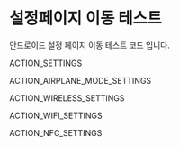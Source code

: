 설정페이지 이동 테스트
=================

안드로이드 설정 페이지 이동 테스트 코드 입니다.

ACTION_SETTINGS

ACTION_AIRPLANE_MODE_SETTINGS

ACTION_WIRELESS_SETTINGS

ACTION_WIFI_SETTINGS

ACTION_NFC_SETTINGS
